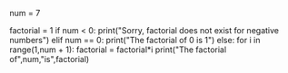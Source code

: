 num = 7

factorial = 1
if num < 0:
   print("Sorry, factorial does not exist for negative numbers")
elif num == 0:
   print("The factorial of 0 is 1")
else:
   for i in range(1,num + 1):
       factorial = factorial*i
   print("The factorial of",num,"is",factorial)

<!---
Ragulsm/Ragulsm is a ✨ special ✨ repository because its `README.md` (this file) appears on your GitHub profile.
You can click the Preview link to take a look at your changes.
--->
